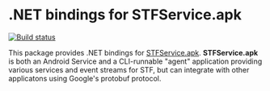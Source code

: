 .NET bindings for STFService.apk
================================

[![Build status](https://ci.appveyor.com/api/projects/status/i3mretpe9swwpiwm/branch/master?svg=true)](https://ci.appveyor.com/project/qmfrederik/stfservice-net/branch/master)

This package provides .NET bindings for [STFService.apk](https://github.com/openstf/STFService.apk).
**STFService.apk** is both an Android Service and a CLI-runnable "agent" application providing various services and event streams for STF,
but can integrate with other applicatons using Google's protobuf protocol.